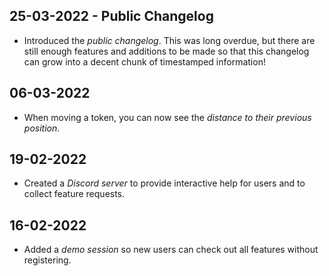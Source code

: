 ## 25-03-2022 - Public Changelog
- Introduced the *public changelog*. This was long overdue, but there are still enough features and additions to be made so that this changelog can grow into a decent chunk of timestamped information!

## 06-03-2022
- When moving a token, you can now see the *distance to their previous position*.

## 19-02-2022
- Created a *Discord server* to provide interactive help for users and to collect feature requests.

## 16-02-2022
- Added a *demo session* so new users can check out all features without registering.